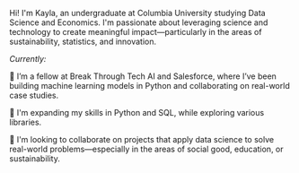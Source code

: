 Hi! I'm Kayla, an undergraduate at Columbia University studying Data Science and Economics. I'm passionate about leveraging science and technology to create meaningful impact—particularly in the areas of sustainability, statistics, and innovation. 

_Currently:_

🔭 I’m a fellow at Break Through Tech AI and Salesforce, where I’ve been building machine learning models in Python and collaborating on real-world case studies.

🌱 I'm expanding my skills in Python and SQL, while exploring various libraries.

👯 I'm looking to collaborate on projects that apply data science to solve real-world problems—especially in the areas of social good, education, or sustainability.

<!--
**klhrcn/klhrcn** is a ✨ _special_ ✨ repository because its `README.md` (this file) appears on your GitHub profile.

Here are some ideas to get you started:

- 🔭 I’m currently working on ...
- 🌱 I’m currently learning ...
- 👯 I’m looking to collaborate on ...
- 🤔 I’m looking for help with ...
- 💬 Ask me about ...
- 📫 How to reach me: ...
- 😄 Pronouns: ...
- ⚡ Fun fact: ...
--
